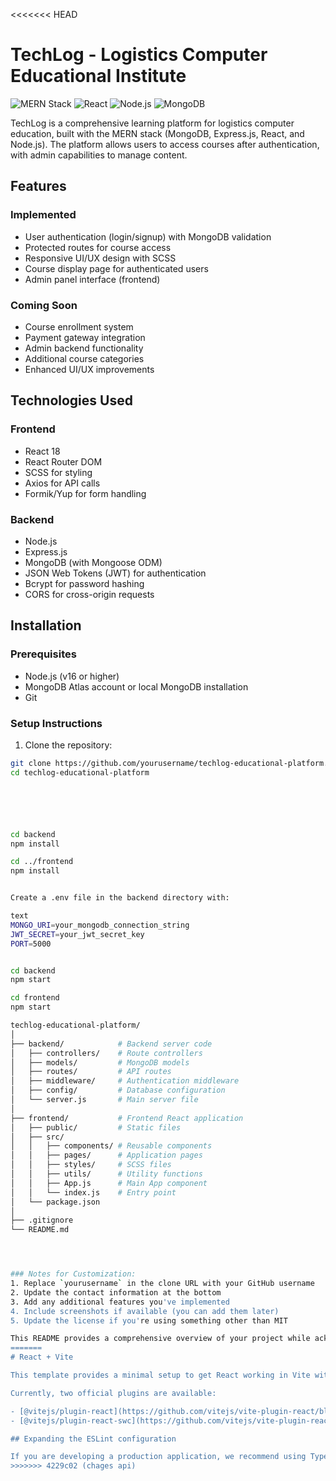 <<<<<<< HEAD
# TechLog - Logistics Computer Educational Institute

![MERN Stack](https://img.shields.io/badge/MERN-Full%20Stack-blue)
![React](https://img.shields.io/badge/React-18.2.0-blue)
![Node.js](https://img.shields.io/badge/Node.js-16.0+-green)
![MongoDB](https://img.shields.io/badge/MongoDB-5.0+-brightgreen)

TechLog is a comprehensive learning platform for logistics computer education, built with the MERN stack (MongoDB, Express.js, React, and Node.js). The platform allows users to access courses after authentication, with admin capabilities to manage content.

## Features

### Implemented
- User authentication (login/signup) with MongoDB validation
- Protected routes for course access
- Responsive UI/UX design with SCSS
- Course display page for authenticated users
- Admin panel interface (frontend)

### Coming Soon
- Course enrollment system
- Payment gateway integration
- Admin backend functionality
- Additional course categories
- Enhanced UI/UX improvements

## Technologies Used

### Frontend
- React 18
- React Router DOM
- SCSS for styling
- Axios for API calls
- Formik/Yup for form handling

### Backend
- Node.js
- Express.js
- MongoDB (with Mongoose ODM)
- JSON Web Tokens (JWT) for authentication
- Bcrypt for password hashing
- CORS for cross-origin requests

## Installation

### Prerequisites
- Node.js (v16 or higher)
- MongoDB Atlas account or local MongoDB installation
- Git

### Setup Instructions

1. Clone the repository:
```bash
git clone https://github.com/yourusername/techlog-educational-platform.git
cd techlog-educational-platform






cd backend
npm install

cd ../frontend
npm install


Create a .env file in the backend directory with:

text
MONGO_URI=your_mongodb_connection_string
JWT_SECRET=your_jwt_secret_key
PORT=5000


cd backend
npm start

cd frontend
npm start

techlog-educational-platform/
│
├── backend/            # Backend server code
│   ├── controllers/    # Route controllers
│   ├── models/         # MongoDB models
│   ├── routes/         # API routes
│   ├── middleware/     # Authentication middleware
│   ├── config/         # Database configuration
│   └── server.js       # Main server file
│
├── frontend/           # Frontend React application
│   ├── public/         # Static files
│   ├── src/
│   │   ├── components/ # Reusable components
│   │   ├── pages/      # Application pages
│   │   ├── styles/     # SCSS files
│   │   ├── utils/      # Utility functions
│   │   ├── App.js      # Main App component
│   │   └── index.js    # Entry point
│   └── package.json
│
├── .gitignore
└── README.md




### Notes for Customization:
1. Replace `yourusername` in the clone URL with your GitHub username
2. Update the contact information at the bottom
3. Add any additional features you've implemented
4. Include screenshots if available (you can add them later)
5. Update the license if you're using something other than MIT

This README provides a comprehensive overview of your project while acknowledging the work still in progress. It's professional yet leaves room for the future enhancements you mentioned.
=======
# React + Vite

This template provides a minimal setup to get React working in Vite with HMR and some ESLint rules.

Currently, two official plugins are available:

- [@vitejs/plugin-react](https://github.com/vitejs/vite-plugin-react/blob/main/packages/plugin-react) uses [Babel](https://babeljs.io/) for Fast Refresh
- [@vitejs/plugin-react-swc](https://github.com/vitejs/vite-plugin-react/blob/main/packages/plugin-react-swc) uses [SWC](https://swc.rs/) for Fast Refresh

## Expanding the ESLint configuration

If you are developing a production application, we recommend using TypeScript with type-aware lint rules enabled. Check out the [TS template](https://github.com/vitejs/vite/tree/main/packages/create-vite/template-react-ts) for information on how to integrate TypeScript and [`typescript-eslint`](https://typescript-eslint.io) in your project.
>>>>>>> 4229c02 (chages api)
